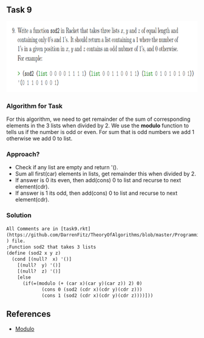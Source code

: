 ## Task 9

<p><img src="https://github.com/DarrenFitz/TheoryOfAlgorithms/blob/master/Resources/9.PNG" width="855" height="187"></p>

### Algorithm for Task
For this algorithm, we need to get remainder of the sum of corresponding elements in the 3 lists when divided by 2. We use the **modulo** function to tells us if the number is odd or even. For sum that is odd numbers we add 1 otherwise we add 0 to list.

### Approach?
* Check if any list are empty and return '().
* Sum all first(car) elements in lists, get remainder this when divided by 2.
* If answer is 0 its even, then add(cons) 0 to list and recurse to next element(cdr).
* If answer is 1 its odd, then add(cons) 0 to list and recurse to next element(cdr).

### Solution
```Racket
All Comments are in [task9.rkt](https://github.com/DarrenFitz/TheoryOfAlgorithms/blob/master/Programming_Tasks/Task9/task9.rkt ) file.
;Function sod2 that takes 3 lists
(define (sod2 x y z)
  (cond [(null?  x) '()]
    [(null?  y) '()]
    [(null?  z) '()]
    [else
      (if(=(modulo (+ (car x)(car y)(car z)) 2) 0)        
             (cons 0 (sod2 (cdr x)(cdr y)(cdr z)))
             (cons 1 (sod2 (cdr x)(cdr y)(cdr z))))]))

```
## References
* [Modulo](https://docs.racket-lang.org/reference/generic-numbers.html#%28def._%28%28quote._~23~25kernel%29._modulo%29%29)

